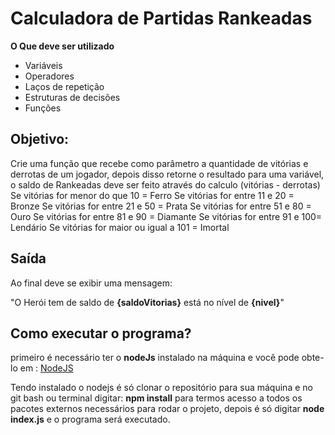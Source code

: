 # Calculadora de Partidas Rankeadas

**O Que deve ser utilizado**
- Variáveis
- Operadores
- Laços de repetição
- Estruturas de decisões
- Funções

## Objetivo:

Crie uma função que recebe como parâmetro a quantidade de vitórias e derrotas de um jogador, depois disso retorne o resultado para uma variável, o saldo de Rankeadas deve ser feito através do calculo (vitórias - derrotas)
Se vitórias for menor do que 10 = Ferro
Se vitórias for entre 11 e 20 = Bronze
Se vitórias for entre 21 e 50 = Prata
Se vitórias for entre 51 e 80 = Ouro
Se vitórias for entre 81 e 90 = Diamante
Se vitórias for entre 91 e 100= Lendário
Se vitórias for maior ou igual a 101 = Imortal

## Saída

Ao final deve se exibir uma mensagem:

"O Herói tem de saldo de **{saldoVitorias}** está no nível de **{nivel}**"

## Como executar o programa?

<p>
primeiro é necessário ter o <strong>nodeJs</strong> instalado na máquina e você pode obte-lo em : <a href="https://nodejs.org/en">NodeJS</a>
</p>

<p>
Tendo instalado o nodejs é só clonar o repositório para sua máquina e no git bash ou terminal digitar: <strong>npm install</strong> para termos acesso a todos os pacotes externos necessários para rodar o
projeto, depois é só digitar <strong>node index.js</strong> e o programa será executado.
</p>